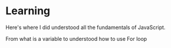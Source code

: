 # Learning

Here's where I did understood all the fundamentals of JavaScript.

From what is a variable to understood how to use For loop
